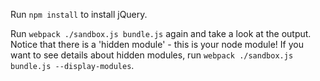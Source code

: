 Run `npm install` to install jQuery.

Run `webpack ./sandbox.js bundle.js` again and take a look at the output. Notice that there is a 'hidden module' - this is your node module! If you want to see details about hidden modules, run `webpack ./sandbox.js bundle.js --display-modules`.
